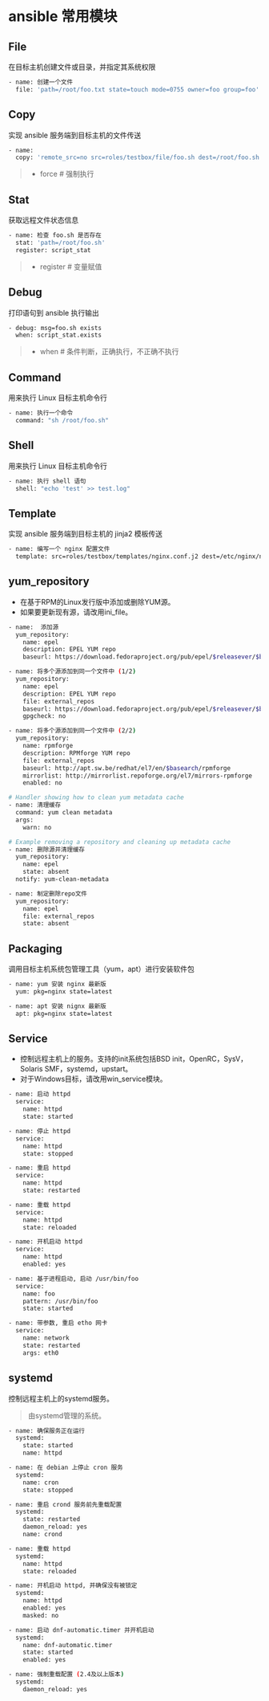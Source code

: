 # ansible 常用模块

## File

在目标主机创建文件或目录，并指定其系统权限

```bash
- name: 创建一个文件
  file: 'path=/root/foo.txt state=touch mode=0755 owner=foo group=foo'
```

## Copy

实现 ansible 服务端到目标主机的文件传送

```bash
- name: 
  copy: 'remote_src=no src=roles/testbox/file/foo.sh dest=/root/foo.sh mode=0644 force=yes'
```

> - force  # 强制执行

## Stat

获取远程文件状态信息

```bash
- name: 检查 foo.sh 是否存在
  stat: 'path=/root/foo.sh'
  register: script_stat
```

> - register # 变量赋值

## Debug

打印语句到 ansible 执行输出

```bash
- debug: msg=foo.sh exists
  when: script_stat.exists
```

> - when # 条件判断，正确执行，不正确不执行

## Command

用来执行 Linux 目标主机命令行

```bash
- name: 执行一个命令
  command: "sh /root/foo.sh"
```

## Shell

用来执行 Linux 目标主机命令行

```bash
- name: 执行 shell 语句
  shell: "echo 'test' >> test.log"
```

## Template

实现 ansible 服务端到目标主机的 jinja2 模板传送

```bash
- name: 编写一个 nginx 配置文件
  template: src=roles/testbox/templates/nginx.conf.j2 dest=/etc/nginx/nginx.conf
```

## yum_repository

- 在基于RPM的Linux发行版中添加或删除YUM源。
- 如果要更新现有源，请改用ini_file。

```bash
- name:  添加源
  yum_repository:
    name: epel
    description: EPEL YUM repo
    baseurl: https://download.fedoraproject.org/pub/epel/$releasever/$basearch/

- name: 将多个源添加到同一个文件中 (1/2)
  yum_repository:
    name: epel
    description: EPEL YUM repo
    file: external_repos
    baseurl: https://download.fedoraproject.org/pub/epel/$releasever/$basearch/
    gpgcheck: no

- name: 将多个源添加到同一个文件中 (2/2)
  yum_repository:
    name: rpmforge
    description: RPMforge YUM repo
    file: external_repos
    baseurl: http://apt.sw.be/redhat/el7/en/$basearch/rpmforge
    mirrorlist: http://mirrorlist.repoforge.org/el7/mirrors-rpmforge
    enabled: no

# Handler showing how to clean yum metadata cache
- name: 清理缓存
  command: yum clean metadata
  args:
    warn: no

# Example removing a repository and cleaning up metadata cache
- name: 删除源并清理缓存
  yum_repository:
    name: epel
    state: absent
  notify: yum-clean-metadata

- name: 制定删除repo文件
  yum_repository:
    name: epel
    file: external_repos
    state: absent
```

## Packaging

调用目标主机系统包管理工具（yum，apt）进行安装软件包

```bash
- name: yum 安装 nginx 最新版
  yum: pkg=nginx state=latest

- name: apt 安装 nignx 最新版
  apt: pkg=nginx state=latest
```

## Service

- 控制远程主机上的服务。支持的init系统包括BSD init，OpenRC，SysV，Solaris SMF，systemd，upstart。
- 对于Windows目标，请改用win_service模块。

```bash
- name: 启动 httpd
  service:
    name: httpd
    state: started

- name: 停止 httpd
  service:
    name: httpd
    state: stopped

- name: 重启 httpd
  service:
    name: httpd
    state: restarted

- name: 重载 httpd
  service:
    name: httpd
    state: reloaded

- name: 开机启动 httpd
  service:
    name: httpd
    enabled: yes

- name: 基于进程启动, 启动 /usr/bin/foo 
  service:
    name: foo
    pattern: /usr/bin/foo
    state: started

- name: 带参数, 重启 etho 网卡
  service:
    name: network
    state: restarted
    args: eth0
```

## systemd

控制远程主机上的systemd服务。

> 由systemd管理的系统。

```bash
- name: 确保服务正在运行
  systemd:
    state: started
    name: httpd

- name: 在 debian 上停止 cron 服务
  systemd:
    name: cron
    state: stopped

- name: 重启 crond 服务前先重载配置
  systemd:
    state: restarted
    daemon_reload: yes
    name: crond

- name: 重载 httpd
  systemd:
    name: httpd
    state: reloaded

- name: 开机启动 httpd, 并确保没有被锁定
  systemd:
    name: httpd
    enabled: yes
    masked: no

- name: 启动 dnf-automatic.timer 并开机启动
  systemd:
    name: dnf-automatic.timer
    state: started
    enabled: yes

- name: 强制重载配置 (2.4及以上版本)
  systemd:
    daemon_reload: yes
```

